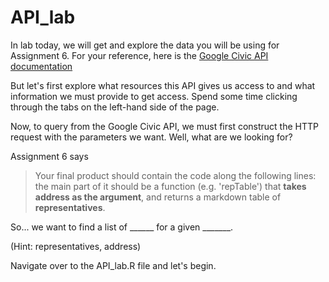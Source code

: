 # API_lab

In lab today, we will get and explore the data you will be using for Assignment 6.
For your reference, here is the [Google Civic API documentation](https://developers.google.com/civic-information/docs/v2/)

But let's first explore what resources this API gives us access to and what information we must provide to get access. Spend some time clicking through the tabs on the left-hand side of the page.

Now, to query from the Google Civic API, we must first construct the HTTP request with the parameters we want. 
Well, what are we looking for?

Assignment 6 says 
> Your final product should contain the code along the following lines:
the main part of it should be a function (e.g. 'repTable') that **takes
address as the argument**, and returns a markdown table of **representatives**.

So... we want to find a list of ______ for a given _______.

(Hint: representatives, address)

Navigate over to the API_lab.R file and let's begin.

